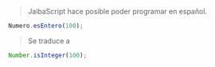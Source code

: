 > JaibaScript hace posible poder programar en español. 


```js
Numero.esEntero(100);
```

> Se traduce a 

```js
Number.isInteger(100);
```
